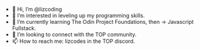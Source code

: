 - 👋 Hi, I’m @lizcoding
- 👀 I’m interested in leveling up my programming skills.
- 🌱 I’m currently learning The Odin Project Foundations, then -> Javascript Fullstack. 
- 💞️ I’m looking to connect with the TOP community.
- 📫 How to reach me: lizcodes in the TOP discord. 

<!---
lizcoding/lizcoding is a ✨ special ✨ repository because its `README.md` (this file) appears on your GitHub profile.
You can click the Preview link to take a look at your changes.
--->
